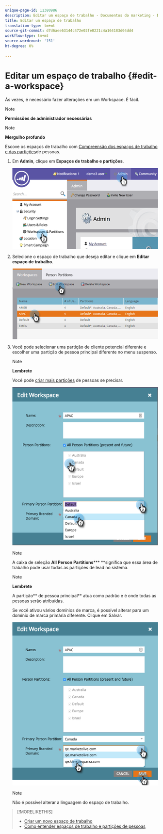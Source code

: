 ```yaml
---
unique-page-id: 11380986
description: Editar um espaço de trabalho - Documentos do marketing - Documentação do produto
title: Editar um espaço de trabalho
translation-type: tm+mt
source-git-commit: d7d6aee63144c472e02fe0221c4a164183d04dd4
workflow-type: tm+mt
source-wordcount: '151'
ht-degree: 0%

---
```



# Editar um espaço de trabalho {#edit-a-workspace}

Às vezes, é necessário fazer alterações em um Workspace. É fácil.

>[!NOTE]
>
>**Permissões de administrador necessárias**

>[!NOTE]
>
>**Mergulho profundo**
>
>Escove os espaços de trabalho com [Compreensão dos espaços de trabalho e das partições](understanding-workspaces-and-person-partitions.md)de pessoas.

1. Em **Admin**, clique em **Espaços de trabalho e partições**.

   ![](assets/image2014-9-17-11-3a59-3a11-1.png)

1. Selecione o espaço de trabalho que deseja editar e clique em **Editar espaço de trabalho**.

   ![](assets/two-7.png)

1. Você pode selecionar uma partição de cliente potencial diferente e escolher uma partição de pessoa principal diferente no menu suspenso.

   >[!NOTE]
   >
   >**Lembrete**
   >
   >
   >Você pode [criar mais partições](create-a-person-partition.md) de pessoas se precisar.

   ![](assets/three-7.png)

   >[!NOTE]
   >
   >A caixa de seleção **All Person Partitions***** **significa que essa área de trabalho pode usar todas as partições de lead no sistema.

   >[!NOTE]
   >
   >**Lembrete**
   >
   >
   >A partição** de pessoa principal** atua como padrão e é onde todas as pessoas serão atribuídas.

   Se você ativou vários domínios de marca, é possível alterar para um domínio de marca primária diferente. Clique em Salvar.

   ![](assets/four-6.png)

   >[!NOTE]
   >
   >Não é possível alterar a linguagem do espaço de trabalho.

>[!MORELIKETHIS]
>
>* [Criar um novo espaço de trabalho](create-a-new-workspace.md)
>* [Como entender espaços de trabalho e partições de pessoas](understanding-workspaces-and-person-partitions.md)

>



